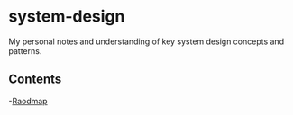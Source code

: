 # system-design
My personal notes and understanding of key system design concepts and patterns.


## Contents

-[Raodmap](./system-design.pdf)
